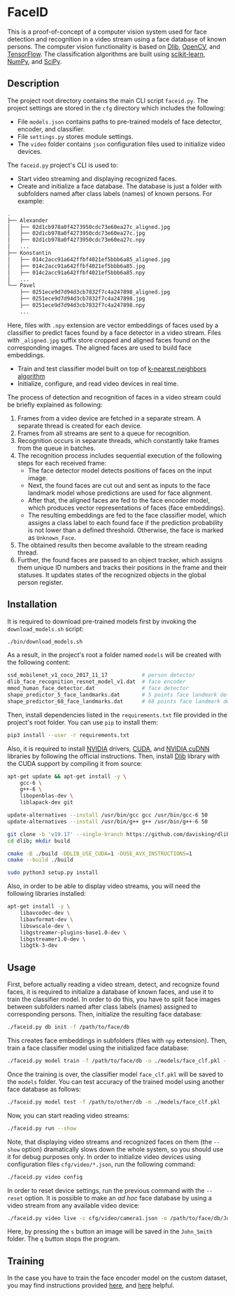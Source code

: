 # FaceID

This is a proof-of-concept of a computer vision system used for face detection and recognition in a video stream using a face database of known persons. The computer vision functionality is based on [Dlib](http://dlib.net/), [OpenCV](https://opencv.org/), and [TensorFlow](https://www.tensorflow.org/). The classification algorithms are built using [scikit-learn](https://scikit-learn.org/stable/), [NumPy](https://numpy.org/), and [SciPy](https://www.scipy.org/).

## Description

The project root directory contains the main CLI script `faceid.py`. The project settings are stored in the `cfg` directory which includes the following:

* File `models.json` contains paths to pre-trained models of face detector, encoder, and classifier.
* File `settings.py` stores module settings.
* The `video` folder contains `json` configuration files used to initialize video devices.

The `faceid.py` project's CLI is used to:

* Start video streaming and displaying recognized faces.
* Create and initialize a face database. The database is just a folder with subfolders named after class labels (names) of known persons. For example:

```bash
.
├── Alexander
│   ├── 02d1cb978a0f4273950cdc73e60ea27c_aligned.jpg
│   ├── 02d1cb978a0f4273950cdc73e60ea27c.jpg
│   ├── 02d1cb978a0f4273950cdc73e60ea27c.npy
│   ...
├── Konstantin
│   ├── 014c2acc91a642ffbf4021ef5bbb6a85_aligned.jpg
│   ├── 014c2acc91a642ffbf4021ef5bbb6a85.jpg
│   ├── 014c2acc91a642ffbf4021ef5bbb6a85.npy
│   ...
└── Pavel
    ├── 0251ece9d7d94d3cb7832f7c4a247898_aligned.jpg
    ├── 0251ece9d7d94d3cb7832f7c4a247898.jpg
    ├── 0251ece9d7d94d3cb7832f7c4a247898.npy
    ...
```
Here, files with `.npy` extension are vector embeddings of faces used by a classifier to predict faces found by a face detector in a video stream. Files with `_aligned.jpg` suffix store cropped and aligned faces found on the corresponding images. The aligned faces are used to build face embeddings.

* Train and test classifier model built on top of [k-nearest neighbors algorithm](https://en.wikipedia.org/wiki/K-nearest_neighbors_algorithm)
* Initialize, configure, and read video devices in real time.

The process of detection and recognition of faces in a video stream could be briefly explained as following:

1. Frames from a video device are fetched in a separate stream. A separate thread is created for each device.
2. Frames from all streams are sent to a queue for recognition.
3. Recognition occurs in separate threads, which constantly take frames from the queue in batches.
4. The recognition process includes sequential execution of the following steps for each received frame:
    * The face detector model detects positions of faces on the input image.
    * Next, the found faces are cut out and sent as inputs to the face landmark model whose predictions are used for face alignment.
    * After that, the aligned faces are fed to the face encoder model, which produces vector representations of faces (face embeddings).
    * The resulting embeddings are fed to the face classifier model, which assigns a class label to each found face if the prediction probability is not lower than a defined threshold. Otherwise, the face is marked as `Unknown_Face`.
5. The obtained results then become available to the stream reading thread.
6. Further, the found faces are passed to an object tracker, which assigns them unique ID numbers and tracks their positions in the frame and their statuses. It updates states of the recognized objects in the global person register.

## Installation

It is required to download pre-trained models first by invoking the `download_models.sh` script:
```bash
./bin/download_models.sh
```
As a result, in the project's root a folder named `models` will be created with the following content:
```bash
ssd_mobilenet_v1_coco_2017_11_17           # person detector
dlib_face_recognition_resnet_model_v1.dat  # face encoder
mmod_human_face_detector.dat               # face detector
shape_predictor_5_face_landmarks.dat       # 5 points face landmark detector
shape_predictor_68_face_landmarks.dat      # 68 points face landmark detector (used by default)
```
Then, install dependencies listed in the `requirements.txt` file provided in the project's root folder. You can use `pip` to install them:
```bash
pip3 install --user -r requirements.txt
```
Also, it is required to install [NVIDIA](https://www.nvidia.com/Download/index.aspx?lang=en-us) drivers, [CUDA](https://developer.nvidia.com/cuda-zone), and [NVIDIA cuDNN](https://developer.nvidia.com/cudnn) libraries by following the official instructions. Then, install [Dlib](http://dlib.net/) library with the CUDA support by compiling it from source:
```bash
apt-get update && apt-get install -y \
    gcc-6 \
    g++-6 \
    libopenblas-dev \
    liblapack-dev git

update-alternatives --install /usr/bin/gcc gcc /usr/bin/gcc-6 50
update-alternatives --install /usr/bin/g++ g++ /usr/bin/g++-6 50

git clone -b 'v19.17' --single-branch https://github.com/davisking/dlib.git
cd dlib; mkdir build

cmake -B ./build -DDLIB_USE_CUDA=1 -DUSE_AVX_INSTRUCTIONS=1
cmake --build ./build

sudo python3 setup.py install
```
Also, in order to be able to display video streams, you will need the following libraries installed:
```bash
apt-get install -y \
    libavcodec-dev \
    libavformat-dev \
    libswscale-dev \
    libgstreamer-plugins-base1.0-dev \
    libgstreamer1.0-dev \
    libgtk-3-dev
```

## Usage

First, before actually reading a video stream, detect, and recognize found faces, it is required to initialize a database of known faces, and use it to train the classifier model. In order to do this, you have to split face images between subfolders named after class labels (names) assigned to corresponding persons. Then, initialize the resulting face database:
```bash
./faceid.py db init -f /path/to/face/db
```
This creates face embeddings in subfolders (files with `npy` extension). Then, train a face classifier model using the initialized face database:
```bash
./faceid.py model train -f /path/to/face/db -o ./models/face_clf.pkl --optimize
```
Once the training is over, the classifier model `face_clf.pkl` will be saved to the `models` folder. You can test accuracy of the trained model using another face database as follows:
```bash
./faceid.py model test -f /path/to/other/db -m ./models/face_clf.pkl
```
Now, you can start reading video streams:
```bash
./faceid.py run --show
```
Note, that displaying video streams and recognized faces on them (the `--show` option) dramatically slows down the whole system, so you should use it for debug purposes only. In order to initialize video devices using configuration files `cfg/video/*.json`, run the following command:
```bash
./faceid.py video config
```
In order to reset device settings, run the previous command with the `--reset` option. It is possible to make an *ad hoc* face database by using a video stream from any available video device:
```bash
./faceid.py video live -c cfg/video/camera1.json -o /path/to/face/db/John_Smith
```
Here, by pressing the `s` button an image will be saved in the `John_Smith` folder. The `q` button stops the program.

## Training

In the case you have to train the face encoder model on the custom dataset, you may find instructions provided [here](https://github.com/ageitgey/face_recognition/wiki/Face-Recognition-Accuracy-Problems#question-can-i-re-train-the-face-encoding-model-to-make-it-more-accurate-for-my-images), and [here](http://dlib.net/dnn_metric_learning_on_images_ex.cpp.html) helpful.

